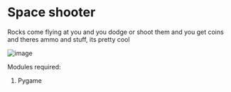 # Space shooter
Rocks come flying at you and you dodge or shoot them and you get coins and theres ammo and stuff, its pretty cool


![image](https://github.com/Tushar-Hegde/space-shooter/assets/128315293/4a8e01fb-c197-494d-92c2-2d829e7ce3dc)


Modules required:
1. Pygame
